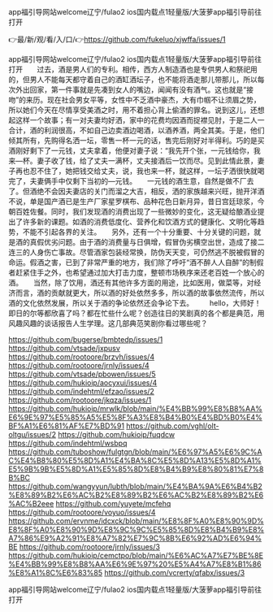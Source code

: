 app福引导网站welcome辽宁/fulao2 ios国内载点1轻量版/大菠萝app福引导前往打开

👉最/新/观/看/入/口/👉https://github.com/fukeluo/xjwffa/issues/1

app福引导网站welcome辽宁/fulao2 ios国内载点1轻量版/大菠萝app福引导前往打开　　过去，酒是男人们的专利。相传，西方人制造酒也是专供男人和祭祀用的，但男人不能每天都守着自己的酒缸酒坛子，也不能将酒走那儿带那儿，所以每次外出回家，第一件事就是先凑到女人的嘴边，闻闻有没有酒气。这也就是“接吻”的来历。现在社会男女平等，女性中不乏酒中豪杰，大有巾帼不让须眉之势，所以她们今天在尽情享受美酒之时，用不着担心背上偷酒的罪名。说到这儿，还想起这样一个故事；有一对夫妻均好洒，家中的花费均因酒而捉襟见肘，于是二人一合计，酒的利润很高，不如自己边卖酒边喝酒，以酒养酒，两全其美。于是，他们倾其所有，先购得名洒一坛，零售一杯一元的话，售完后刚好对半得利。巧的是买酒刚好剩下了一元钱，丈夫拿着，他便对妻子说：“我先开个张，一元钱给你，我来—杯。妻子收了钱，给了丈夫一满杯，丈夫接酒后一饮而尽。见到此情此景，妻子再也忍不住了，她把钱交给丈夫，说，我也来一杯，就这样，一坛子洒很快就喝完了，夫妻俩手中仅剩下当初的—元钱。　　一元钱的酒生意，自然是做不厂去了。但酒绝不会因夫妻店的关门而溜之大吉，相反，洒的家族越来兴旺，抛开洋酒不说，单是国产酒已是生产厂家星罗棋布、品种花色日新月异，昔日宫廷琼浆，今朝百姓佐餐。同时，我们发现酒的消费出现了一些微妙的变化，这无疑给酿酒业提出了许多新的课题。如酒的消费低度化、营养化和饮酒方式的健康化、文明化等趋势，不能不引起各界的关注。　　另外，还有一个十分重要、十分关键的问题，就是酒的真假优劣问题。由于酒的消费量与日俱增，假冒伪劣横空出世，造成了接二连三的人身伤亡事故。尽管酒家包装经常换，防伪天天变，可仍然逃不脱被假冒的命运。假酒之害，已到了非常严重的地方，我们除了呼吁“酒不醉人人自醉”的制假者赶紧住手之外，也希望通过加大打击力度，整顿市场秩序来还老百姓一个放心的酒。　　当然，除了饮用，酒还有其他许多方面的用途，比如医用，做菜等，对经济而言，酒的贡献就更大，所以酒的好处依然多多，所以酒的故事依然流传，所以酒的文化依然发展，所以关于酒的争论依然还会争论下去。
　　hello，大师好！即日的尔等都欣喜了吗？都在忙些什么呢？创造往日的笑剧真的各个都是典范，用风趣风趣的谈话报告人生学理。这几部典范笑剧你看过哪些呢？


https://github.com/bugerse/bmbtedp/issues/1
https://github.com/vtsade/jxpusv
https://github.com/rootoore/brzvh/issues/4
https://github.com/rootoore/jrnly/issues/4
https://github.com/vtsade/pbowen/issues/5
https://github.com/hukioip/aocyxui/issues/4
https://github.com/indehtml/efzao/issues/2
https://github.com/rootoore/jkqza/issues/1
https://github.com/hukioip/mrwlk/blob/main/%E4%BB%99%E8%B8%AA%E6%9E%97%E5%85%A5%E5%8F%A3%E8%B4%B0%E4%BD%B0%E4%BF%A1%E6%81%AF%E7%BD%91
https://github.com/vghl/olt-oltgu/issues/2
https://github.com/hukioip/fuqdcw
https://github.com/indehtml/wsbpq
https://github.com/tuboshow/fulgtgn/blob/main/%E6%97%A5%E6%9C%AC%E4%B8%80%E5%8D%A1%E4%BA%8C%E5%8D%A13%E5%8D%A1%E5%9B%9B%E5%8D%A1%E5%85%8D%E8%B4%B9%E8%80%81%E7%8B%BC
https://github.com/wangyyun/lubth/blob/main/%E4%BA%9A%E6%B4%B2%E8%89%B2%E6%AC%B2%E8%89%B2%E6%AC%B2%E8%89%B2%E6%AC%B2eee
https://github.com/yuyete/mcfehq
https://github.com/rootoore/voyuo/issues/4
https://github.com/ervnme/idcxck/blob/main/%E8%8F%A0%E8%90%9D%E8%8F%A0%E8%90%9D%E8%9C%9C%E5%85%8D%E8%B4%B9%E8%A7%86%E9%A2%91%E8%A7%82%E7%9C%8B%E6%92%AD%E6%94%BE
https://github.com/rootoore/jrnly/issues/3
https://github.com/hukioip/cemctpo/blob/main/%E6%AC%A7%E7%BE%8E%E4%BB%99%E8%B8%AA%E6%9E%97%20%E5%A4%A7%E8%B1%86%E8%A1%8C%E6%83%85
https://github.com/vcrerty/qfabx/issues/3

app福引导网站welcome辽宁/fulao2 ios国内载点1轻量版/大菠萝app福引导前往打开
